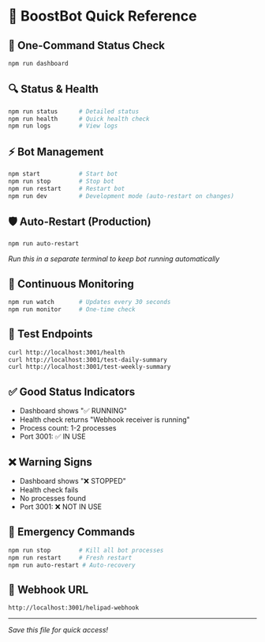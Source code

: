 # 🚀 BoostBot Quick Reference

## 📱 **One-Command Status Check**
```bash
npm run dashboard
```

## 🔍 **Status & Health**
```bash
npm run status      # Detailed status
npm run health      # Quick health check
npm run logs        # View logs
```

## ⚡ **Bot Management**
```bash
npm start           # Start bot
npm run stop        # Stop bot
npm run restart     # Restart bot
npm run dev         # Development mode (auto-restart on changes)
```

## 🛡️ **Auto-Restart (Production)**
```bash
npm run auto-restart
```
*Run this in a separate terminal to keep bot running automatically*

## 👀 **Continuous Monitoring**
```bash
npm run watch       # Updates every 30 seconds
npm run monitor     # One-time check
```

## 🧪 **Test Endpoints**
```bash
curl http://localhost:3001/health
curl http://localhost:3001/test-daily-summary
curl http://localhost:3001/test-weekly-summary
```

## ✅ **Good Status Indicators**
- Dashboard shows "✅ RUNNING"
- Health check returns "Webhook receiver is running"
- Process count: 1-2 processes
- Port 3001: ✅ IN USE

## ❌ **Warning Signs**
- Dashboard shows "❌ STOPPED"
- Health check fails
- No processes found
- Port 3001: ❌ NOT IN USE

## 🚨 **Emergency Commands**
```bash
npm run stop        # Kill all bot processes
npm run restart     # Fresh restart
npm run auto-restart # Auto-recovery
```

## 📍 **Webhook URL**
```
http://localhost:3001/helipad-webhook
```

---
*Save this file for quick access!* 